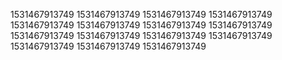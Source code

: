 1531467913749
1531467913749
1531467913749
1531467913749
1531467913749
1531467913749
1531467913749
1531467913749
1531467913749
1531467913749
1531467913749
1531467913749
1531467913749
1531467913749
1531467913749